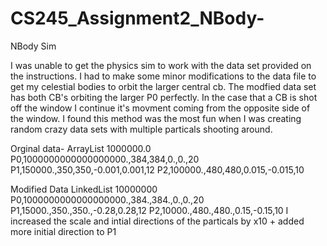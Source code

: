 # CS245_Assignment2_NBody-
NBody Sim

I was unable to get the physics sim to work with the data set provided on the instructions. I had to make some minor modifications to the data file to get my celestial bodies to orbit the larger central cb.
The modfied data set has both CB's orbiting the larger P0 perfectly. In the case that a CB is shot off the window I continue it's movment coming from the opposite side of the window. I found this method was the most fun when I was creating random crazy data sets with multiple particals shooting around.


Orginal data-
ArrayList
1000000.0
P0,1000000000000000000.,384,384,0.,0.,20
P1,150000.,350,350,-0.001,0.001,12
P2,100000.,480,480,0.015,-0.015,10

Modified Data
LinkedList
10000000
P0,1000000000000000000.,384.,384.,0.,0.,20
P1,15000.,350.,350.,-0.28,0.28,12
P2,10000.,480.,480.,0.15,-0.15,10
I increased the scale and intial directions of the particals by x10 + added more initial direction to P1 
